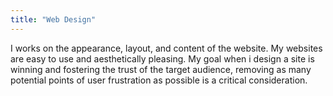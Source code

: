 ```yaml
---
title: "Web Design"
---
```


I works on the appearance, layout, and content of the website. My websites are easy to use and aesthetically pleasing. My goal when i design a site is winning and fostering the trust of the target audience, removing as many potential points of user frustration as possible is a critical consideration.
